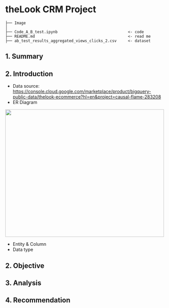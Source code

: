 # theLook CRM Project
```
├── Image                       
│
├── Code_A_B_test.ipynb                               <- code
├── README.md                                         <- read me
├── ab_test_results_aggregated_views_clicks_2.csv     <- dataset

```
## 1. Summary

## 2. Introduction
- Data source: https://console.cloud.google.com/marketplace/product/bigquery-public-data/thelook-ecommerce?hl=en&project=causal-flame-283208
- ER Diagram
 <img src="https://github.com/Taweilo/theLook_CRM/blob/main/Image/theLook_ERD.jpg" width="500" height="400" >


- Entity & Column
- Data type

## 2. Objective

## 3. Analysis

## 4. Recommendation
